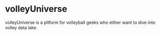# volleyUniverse
volleyUniverse is a pltform for volleyball geeks who either want to dive into volley data lake.
